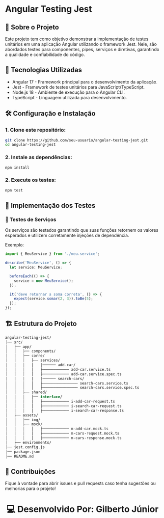 # Angular Testing Jest

## 📌 Sobre o Projeto

Este projeto tem como objetivo demonstrar a implementação de testes unitários em uma aplicação Angular utilizando o framework Jest. Nele, são abordados testes para componentes, pipes, serviços e diretivas, garantindo a qualidade e confiabilidade do código.

## 🚀 Tecnologias Utilizadas
- Angular 17 - Framework principal para o desenvolvimento da aplicação.
- Jest - Framework de testes unitários para JavaScript/TypeScript.
- Node.js 18 - Ambiente de execução para o Angular CLI.
- TypeScript - Linguagem utilizada para desenvolvimento.



## 🛠️ Configuração e Instalação
### 1. Clone este repositório:
```sh
git clone https://github.com/seu-usuario/angular-testing-jest.git
cd angular-testing-jest
```

### 2. Instale as dependências:
```sh
npm install
```

### 2. Execute os testes:
```sh
npm test
```

## 🧪 Implementação dos Testes

### 🔹 Testes de Serviços

Os serviços são testados garantindo que suas funções retornem os valores esperados e utilizem corretamente injeções de dependência.

Exemplo:
```typescript
import { MeuService } from './meu.service';

describe('MeuService', () => {
  let service: MeuService;

  beforeEach(() => {
    service = new MeuService();
  });

  it('deve retornar a soma correta', () => {
    expect(service.somar(2, 3)).toBe(5);
  });
});

```

## 🏗️ Estrutura do Projeto

```graphql
angular-testing-jest/
│── src/
│   ├── app/
│   │   ├── components/
│   │   ├── corre/
│   │   │   ├── services/
|   |   |   |   |────── add-car/
│   │   │   │   ├──────────── add-car.service.ts
│   │   │   │   ├──────────── add-car.service.spec.ts
|   |   |   |   |────── search-cars/
│   │   │   │   ├──────────────── search-cars.service.ts
│   │   │   │   ├──────────────── search-cars.service.spec.ts
│   │   ├── shared/
│   │   │   ├── interface/
│   │   │   │   ├──────────── i-add-car-request.ts
│   │   │   │   ├──────────── i-search-car-request.ts
│   │   │   │   ├──────────── i-search-car-response.ts
│   ├── assets/
│   │   ├── img/
│   │   ├── mock/
│   │   │   │   ├──────────── m-add-car.mock.ts
│   │   │   │   ├──────────── m-cars-request.mock.ts
│   │   │   │   ├──────────── m-cars-response.mock.ts
│   ├── environments/
│── jest.config.js
│── package.json
│── README.md

```

## 📌 Contribuições

Fique à vontade para abrir issues e pull requests caso tenha sugestões ou melhorias para o projeto!



<h1 align="center">💻 Desenvolvido Por: Gilberto Júnior</h1>
